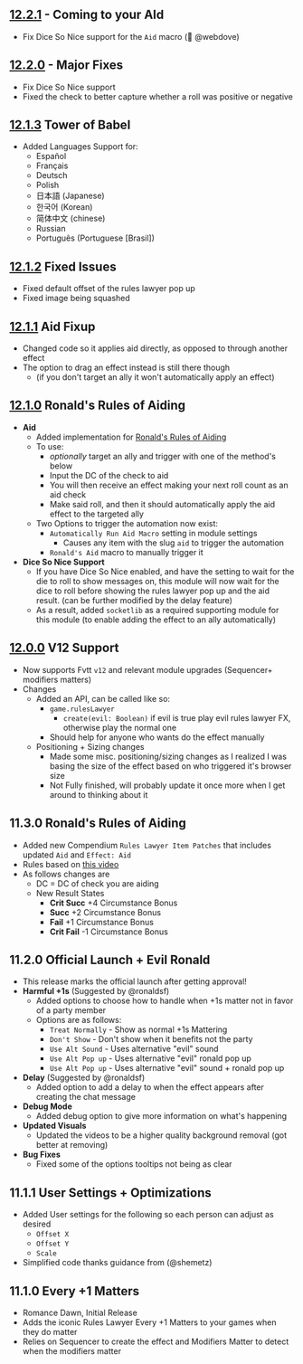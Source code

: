 ## [12.2.1](https://github.com/ChasarooniZ/Pf2e-Rules-Lawyer/compare/12.1.3...12.2.1) - Coming to your AId
- Fix Dice So Nice support for the `Aid` macro (🐛 @webdove)

## [12.2.0](https://github.com/ChasarooniZ/Pf2e-Rules-Lawyer/compare/12.1.3...12.2.0) - Major Fixes
- Fix Dice So Nice support
- Fixed the check to better capture whether a roll was positive or negative

## [12.1.3](https://github.com/ChasarooniZ/Pf2e-Rules-Lawyer/compare/12.1.2...12.1.3) Tower of Babel

- Added Languages Support for:
  - Español
  - Français
  - Deutsch
  - Polish
  - 日本語 (Japanese)
  - 한국어 (Korean)
  - 简体中文 (chinese)
  - Russian
  - Português (Portuguese [Brasil])

## [12.1.2](https://github.com/ChasarooniZ/Pf2e-Rules-Lawyer/compare/12.1.1...12.1.2) Fixed Issues
- Fixed default offset of the rules lawyer pop up
- Fixed image being squashed
## [12.1.1](https://github.com/ChasarooniZ/Pf2e-Rules-Lawyer/compare/12.1.0...12.1.1) Aid Fixup

- Changed code so it applies aid directly, as opposed to through another effect
- The option to drag an effect instead is still there though
  - (if you don't target an ally it won't automatically apply an effect)

## [12.1.0](https://github.com/ChasarooniZ/Pf2e-Rules-Lawyer/compare/12.0.0...12.1.0) Ronald's Rules of Aiding

- **Aid**
  - Added implementation for [Ronald's Rules of Aiding](https://www.youtube.com/watch?v=pvYzD7Bna60&t=640s)
  - To use:
    - _optionally_ target an ally and trigger with one of the method's below
    - Input the DC of the check to aid
    - You will then receive an effect making your next roll count as an aid check
    - Make said roll, and then it should automatically apply the aid effect to the targeted ally
  - Two Options to trigger the automation now exist:
    - `Automatically Run Aid Macro` setting in module settings
      - Causes any item with the slug `aid` to trigger the automation
    - `Ronald's Aid` macro to manually trigger it
- **Dice So Nice Support**
  - If you have Dice So Nice enabled, and have the setting to wait for the die to roll to show messages on, this module will now wait for the dice to roll before showing the rules lawyer pop up and the aid result. (can be further modified by the delay feature)
  - As a result, added `socketlib` as a required supporting module for this module (to enable adding the effect to an ally automatically)

## [12.0.0](https://github.com/ChasarooniZ/Pf2e-Rules-Lawyer/compare/11.3.0...12.0.0) V12 Support

- Now supports Fvtt `v12` and relevant module upgrades (Sequencer+ modifiers matters)
- Changes
  - Added an API, can be called like so:
    - `game.rulesLawyer`
      - `create(evil: Boolean)` if evil is true play evil rules lawyer FX, otherwise play the normal one
    - Should help for anyone who wants do the effect manually
  - Positioning + Sizing changes
    - Made some misc. positioning/sizing changes as I realized I was basing the size of the effect based on who triggered it's browser size
    - Not Fully finished, will probably update it once more when I get around to thinking about it

## 11.3.0 Ronald's Rules of Aiding

- Added new Compendium `Rules Lawyer Item Patches` that includes updated `Aid` and `Effect: Aid`
- Rules based on [this video](https://www.youtube.com/watch?v=pvYzD7Bna60)
- As follows changes are
  - DC = DC of check you are aiding
  - New Result States
    - **Crit Succ** +4 Circumstance Bonus
    - **Succ** +2 Circumstance Bonus
    - **Fail** +1 Circumstance Bonus
    - **Crit Fail** -1 Circumstance Bonus

## 11.2.0 Official Launch + Evil Ronald

- This release marks the official launch after getting approval!
- **Harmful +1s** (Suggested by @ronaldsf)
  - Added options to choose how to handle when +1s matter not in favor of a party member
  - Options are as follows:
    - `Treat Normally` - Show as normal +1s Mattering
    - `Don't Show` - Don't show when it benefits not the party
    - `Use Alt Sound` - Uses alternative "evil" sound
    - `Use Alt Pop up` - Uses alternative "evil" ronald pop up
    - `Use Alt Pop up` - Uses alternative "evil" sound + ronald pop up
- **Delay** (Suggested by @ronaldsf)
  - Added option to add a delay to when the effect appears after creating the chat message
- **Debug Mode**
  - Added debug option to give more information on what's happening
- **Updated Visuals**
  - Updated the videos to be a higher quality background removal (got better at removing)
- **Bug Fixes**
  - Fixed some of the options tooltips not being as clear

## 11.1.1 User Settings + Optimizations

- Added User settings for the following so each person can adjust as desired
  - `Offset X`
  - `Offset Y`
  - `Scale`
- Simplified code thanks guidance from (@shemetz)

## 11.1.0 Every +1 Matters

- Romance Dawn, Initial Release
- Adds the iconic Rules Lawyer Every +1 Matters to your games when they do matter
- Relies on Sequencer to create the effect and Modifiers Matter to detect when the modifiers matter
